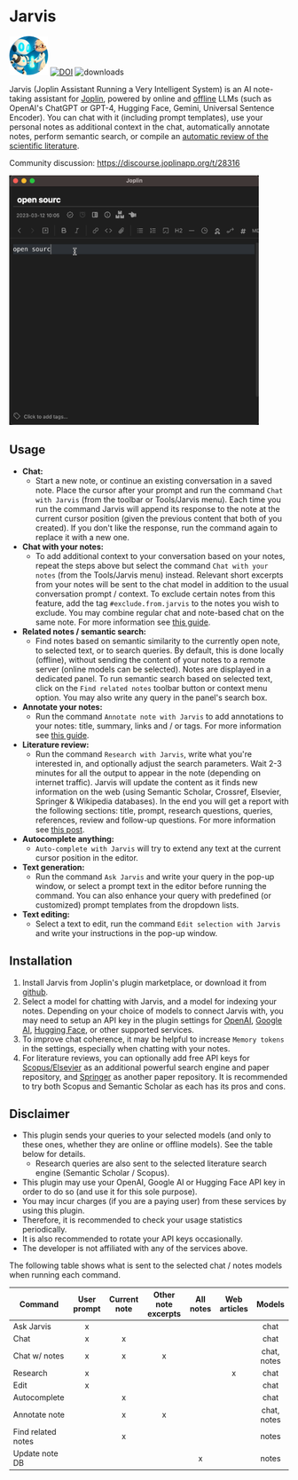 # Jarvis

<img src=img/jarvis-logo-circle.png width=70> [![DOI](https://zenodo.org/badge/568521268.svg)](https://zenodo.org/badge/latestdoi/568521268) ![downloads](https://img.shields.io/badge/dynamic/json?color=brightgreen&label=downloads&query=%24.totalDownloads&url=https%3A%2F%2Fjoplin-plugin-downloads.vercel.app%2Fapi%3Fplugin%3Djoplin.plugin.alondmnt.jarvis)

Jarvis (Joplin Assistant Running a Very Intelligent System) is an AI note-taking assistant for [Joplin](https://joplinapp.org), powered by online and [offline](GUIDE.md#setup-a-custom-model) LLMs (such as OpenAI's ChatGPT or GPT-4, Hugging Face, Gemini, Universal Sentence Encoder). You can chat with it (including prompt templates), use your personal notes as additional context in the chat, automatically annotate notes, perform semantic search, or compile an [automatic review of the scientific literature](https://medium.com/@alondmnt/ai-powered-literature-review-6918ee180304).

Community discussion: https://discourse.joplinapp.org/t/28316

<img src="img/jarvis-research.gif" width="450">

## Usage

- **Chat:**
    - Start a new note, or continue an existing conversation in a saved note. Place the cursor after your prompt and run the command `Chat with Jarvis` (from the toolbar or Tools/Jarvis menu). Each time you run the command Jarvis will append its response to the note at the current cursor position (given the previous content that both of you created). If you don't like the response, run the command again to replace it with a new one.
- **Chat with your notes:**
    - To add additional context to your conversation based on your notes, repeat the steps above but select the command `Chat with your notes` (from the Tools/Jarvis menu) instead. Relevant short excerpts from your notes will be sent to the chat model in addition to the usual conversation prompt / context. To exclude certain notes from this feature, add the tag `#exclude.from.jarvis` to the notes you wish to exclude. You may combine regular chat and note-based chat on the same note. For more information see [this guide](GUIDE.md#chat-with-your-notes).
- **Related notes / semantic search:**
    - Find notes based on semantic similarity to the currently open note, to selected text, or to search queries. By default, this is done locally (offline), without sending the content of your notes to a remote server (online models can be selected). Notes are displayed in a dedicated panel. To run semantic search based on selected text, click on the `Find related notes` toolbar button or context menu option. You may also write any query in the panel's search box.
- **Annotate your notes:**
    - Run the command `Annotate note with Jarvis` to add annotations to your notes: title, summary, links and / or tags. For more information see [this guide](GUIDE.md#annotate-note-with-jarvis).
- **Literature review:**
    - Run the command `Research with Jarvis`, write what you're interested in, and optionally adjust the search parameters. Wait 2-3 minutes for all the output to appear in the note (depending on internet traffic). Jarvis will update the content as it finds new information on the web (using Semantic Scholar, Crossref, Elsevier, Springer & Wikipedia databases). In the end you will get a report with the following sections: title, prompt, research questions, queries, references, review and follow-up questions. For more information see [this post](https://medium.com/@alondmnt/ai-powered-literature-review-6918ee180304).
- **Autocomplete anything:**
    - `Auto-complete with Jarvis` will try to extend any text at the current cursor position in the editor.
- **Text generation:**
    - Run the command `Ask Jarvis` and write your query in the pop-up window, or select a prompt text in the editor before running the command. You can also enhance your query with predefined (or customized) prompt templates from the dropdown lists.
- **Text editing:**
    - Select a text to edit, run the command `Edit selection with Jarvis` and write your instructions in the pop-up window.

## Installation

1. Install Jarvis from Joplin's plugin marketplace, or download it from [github](https://github.com/alondmnt/joplin-plugin-jarvis/releases).
2. Select a model for chatting with Jarvis, and a model for indexing your notes. Depending on your choice of models to connect Jarvis with, you may need to setup an API key in the plugin settings for [OpenAI](https://platform.openai.com/account/api-keys), [Google AI](https://makersuite.google.com/app/apikey), [Hugging Face](https://huggingface.co/settings/tokens), or other supported services.
3. To improve chat coherence, it may be helpful to increase `Memory tokens` in the settings, especially when chatting with your notes.
4. For literature reviews, you can optionally add free API keys for [Scopus/Elsevier](https://dev.elsevier.com/) as an additional powerful search engine and paper repository, and [Springer](https://dev.springernature.com/) as another paper repository. It is recommended to try both Scopus and Semantic Scholar as each has its pros and cons.

## Disclaimer

- This plugin sends your queries to your selected models (and only to these ones, whether they are online or offline models). See the table below for details.
    - Research queries are also sent to the selected literature search engine (Semantic Scholar / Scopus).
- This plugin may use your OpenAI, Google AI or Hugging Face API key in order to do so (and use it for this sole purpose).
- You may incur charges (if you are a paying user) from these services by using this plugin.
- Therefore, it is recommended to check your usage statistics periodically.
- It is also recommended to rotate your API keys occasionally.
- The developer is not affiliated with any of the services above.

The following table shows what is sent to the selected chat / notes models when running each command.

| Command            | User prompt | Current note | Other note excerpts | All notes | Web articles |   Models    |
|--------------------|:-----------:|:------------:|:-------------------:|:---------:|:------------:|:-----------:|
| Ask Jarvis         |      x      |              |                     |           |              |    chat     |
| Chat               |      x      |      x       |                     |           |              |    chat     |
| Chat w/ notes      |      x      |      x       |          x          |           |              | chat, notes |
| Research           |      x      |              |                     |           |      x       |    chat     |
| Edit               |      x      |              |                     |           |              |    chat     |
| Autocomplete       |             |      x       |                     |           |              |    chat     |
| Annotate note      |             |      x       |          x          |           |              | chat, notes |
| Find related notes |             |      x       |                     |           |              |    notes    |
| Update note DB     |             |              |                     |     x     |              |    notes    |